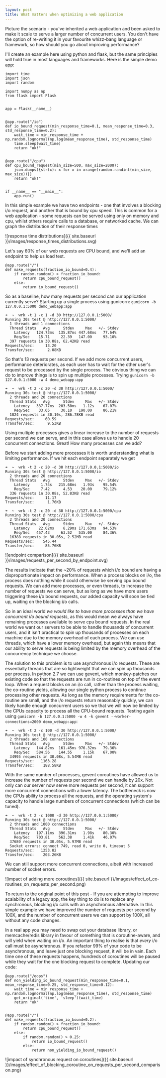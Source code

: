 ```yaml
---
layout: post
title: What matters when optimizing a web application
---
```


Picture the scenario - you've inherited a web application and been asked to make it scale to serve a larger number of concurrent users.  You don't have the option of re-writing it in your favourite whizz-bang language or framework, so how should you go about improving performance?

I'll create an example here using python and flask, but the same principles will hold true in most languages and frameworks.  Here is the simple demo app:

```
import time
import json
import random

import numpy as np
from flask import Flask


app = Flask(__name__)


@app.route("/io")
def io_bound_request(min_response_time=0.1, mean_response_time=0.3, std_response_time=0.2):
    wait_time = min_response_time + np.random.lognormal(np.log(mean_response_time), std_response_time)
    time.sleep(wait_time)
    return "ok!"


@app.route("/cpu")
def cpu_bound_request(min_size=500, max_size=2000):
    json.dumps({str(x): x for x in xrange(random.randint(min_size, max_size))})
    return "ok!"


if __name__ == "__main__":
    app.run()
```

In this simple example we have two endpoints - one that involves a blocking i/o request, and another that is bound by cpu speed.  This is common for a web application - some requests can be served using only on memory and cpu, whilst others require calls to a database, or networked cache.  We can graph the distribution of their response times

![response time distributions]({{ site.baseurl }}/images/response_times_distributions.svg)

Let's say 60% of our web requests are CPU bound, and we'll add an endpoint to help us load test.

```
@app.route("/")
def make_requests(fraction_io_bound=0.4):
    if random.random() > fraction_io_bound:
        return cpu_bound_request()
    else:
        return io_bound_request()
```

So as a baseline, how many requests per second can our application currently serve?  Starting up a single process using gunicorn: `gunicorn -b 127.0.0.1:5000 demo_webapp:app`

```
➜  ~  wrk -t 1 -c 1 -d 30 http://127.0.0.1:5000/
Running 30s test @ http://127.0.0.1:5000/
  1 threads and 1 connections
  Thread Stats   Avg      Stdev     Max   +/- Stdev
    Latency   124.73ms  135.87ms 447.68ms   77.64%
    Req/Sec    15.71     22.39   147.00     93.10%
  397 requests in 30.08s, 62.42KB read
Requests/sec:     13.20
Transfer/sec:      2.08KB
```

So that's 13 requests per second.  If we add more concurrent users, performance deteriorates, as each user has to wait for the other user's request to be processed by the single process.  The obvious thing we can do to improve things is to spin up multiple processes.  Trying `gunicorn -b 127.0.0.1:5000 -w 4 demo_webapp:app`

```
➜  ~  wrk -t 2 -c 20 -d 30 http://127.0.0.1:5000/
Running 30s test @ http://127.0.0.1:5000/
  2 threads and 20 connections
  Thread Stats   Avg      Stdev     Max   +/- Stdev
    Latency   337.77ms  203.50ms   1.12s    67.07%
    Req/Sec    33.65     30.10   190.00     86.21%
  1824 requests in 30.10s, 286.78KB read
Requests/sec:     60.59
Transfer/sec:      9.53KB
```

Using multiple processes gives a linear increase to the number of requests per second we can serve, and in this case allows us to handle 20 concurrent connections.  Great! How many processes can we add?

Before we start adding more processes it is worth understanding what is limiting performance.  If we hit each endpoint separately we get

```
➜  ~  wrk -t 2 -c 20 -d 30 http://127.0.0.1:5000/io
Running 30s test @ http://127.0.0.1:5000/io
  2 threads and 20 connections
  Thread Stats   Avg      Stdev     Max   +/- Stdev
    Latency     1.74s   215.68ms   1.93s    95.54%
    Req/Sec     7.42      4.53    20.00     79.12%
  336 requests in 30.08s, 52.83KB read
Requests/sec:     11.17
Transfer/sec:      1.76KB

➜  ~  wrk -t 2 -c 20 -d 30 http://127.0.0.1:5000/cpu
Running 30s test @ http://127.0.0.1:5000/cpu
  2 threads and 20 connections
  Thread Stats   Avg      Stdev     Max   +/- Stdev
    Latency    22.02ms    8.29ms 171.63ms   94.53%
    Req/Sec   457.43     63.52   535.00     84.36%
  16388 requests in 30.05s, 2.52MB read
Requests/sec:    545.44
Transfer/sec:     85.76KB
```

![endpoint comparison]({{ site.baseurl }}/images/requests_per_second_by_endpoint.svg)

The results indicate that the ~20% of requests which i/o bound are having a disproportionate impact on performance.  When a process blocks on i/o, the process does nothing while it could otherwise be serving cpu bound requests.  We can add more processes, or even threads, to increase the number of requests we can serve, but as long as we have more users triggering these i/o bound requests, our added capacity will soon be tied up, waiting on the blocking i/o calls.

So in an ideal world *we would like to have more processes than we have concurrent i/o bound requests*, as this would mean we always have remaining processes available to serve cpu bound requests.  In the real world we want our servers to be able to handle thousands of concurrent users, and it isn't practical to spin up thousands of processes on each machine due to the memory overhead of each process.  We can use threads, which have a lower memory overhead, but again this means that our ability to serve requests is being limited by the memory overhead of the concurrency technique we choose.

The solution to this problem is to use asynchronous i/o requests.  These are essentially threads that are so lightweight that we can spin up thousands per process.  In python 2.7 we can use gevent, which monkey-patches our existing code so that the requests are run in co-routines on top of the event loop.  When a request blocks on an i/o call, rather than the process waiting, the co-routine yields, allowing our single python process to continue processing other requests.  As long as the memory requirements for the co-routine are small, and the i/o requests return reasonably quickly, we can likely handle enough concurrent users so we that we will now be limited by the CPUs capacity to process all the CPU-bound requests.  Testing again using `gunicorn -b 127.0.0.1:5000 -w 4 -k gevent --worker-connections=2000 demo_webapp:app`:

```
➜  ~  wrk -t 2 -c 100 -d 30 http://127.0.0.1:5000/
Running 30s test @ http://127.0.0.1:5000/
  2 threads and 100 connections
  Thread Stats   Avg      Stdev     Max   +/- Stdev
    Latency   144.82ms  161.45ms 976.32ms   79.36%
    Req/Sec   584.56    144.55     1.15k    67.00%
  34995 requests in 30.08s, 5.54MB read
Requests/sec:   1163.28
Transfer/sec:    188.58KB
```

With the same number of processes, gevent coroutines have allowed us to increase the number of requests per second we can handle by 20x.  Not only can our server now serve more requests per second, it can support more concurrent connections with a lower latency.  The bottleneck is now the CPUs ability to process all the requests, and the operating system's capacity to handle large numbers of concurrent connections (which can be tuned).

```
➜  ~  wrk -t 2 -c 1000 -d 30 http://127.0.0.1:5000/
Running 30s test @ http://127.0.0.1:5000/
  2 threads and 1000 connections
  Thread Stats   Avg      Stdev     Max   +/- Stdev
    Latency   197.11ms  396.31ms   1.98s    80.30%
    Req/Sec   703.81    562.38     1.41k    46.07%
  37680 requests in 30.05s, 5.97MB read
  Socket errors: connect 749, read 0, write 0, timeout 5
Requests/sec:   1253.82
Transfer/sec:    203.26KB
```

We can still support more concurrent connections, albeit with increased number of socket errors.

![impact of adding more coroutines]({{ site.baseurl }}/images/effect_of_co-routines_on_requests_per_second.png)

To return to the original point of this post - If you are attempting to improve scalability of a legacy app, the key thing to do is to replace any synchronous, blocking i/o calls with an asynchronous alternative.  In this simple example we have improved the number of requests per second by 100X, and the number of concurrent users we can support by 100X, all without any code changes.

In a real app you may need to swap out your database library, or memcache/redis library in favour of something that is coroutine-aware, and will yield when waiting on i/o.  An important thing to realise is that *every* i/o call must be asynchronous.  If you refactor 99% of your code to be asynchronous, and leave just one blocking request, it will be in vain.  Each time one of these requests happens, hundreds of coroutines will be paused while they wait for the one blocking request to complete. Updating our code:

```
@app.route("/oops")
def non_yielding_io_bound_request(min_response_time=0.1, mean_response_time=0.25, std_response_time=0.12):
    wait_time = min_response_time + np.random.lognormal(np.log(mean_response_time), std_response_time)
    get_original('time', 'sleep')(wait_time)
    return "ok"


@app.route("/")
def make_requests(fraction_io_bound=0.2):
    if random.random() > fraction_io_bound:
        return cpu_bound_request()
    else:
        if random.random() > 0.25:
            return io_bound_request()
        else:
            return non_yielding_io_bound_request()
```

![impact of synchronous request on coroutines]({{ site.baseurl }}/images/effect_of_blocking_coroutine_on_requests_per_second_comparison.png)
